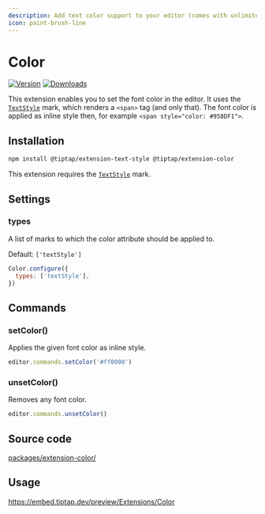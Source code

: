 ```yaml
---
description: Add text color support to your editor (comes with unlimited colors).
icon: paint-brush-line
---
```


# Color
[![Version](https://img.shields.io/npm/v/@tiptap/extension-color.svg?label=version)](https://www.npmjs.com/package/@tiptap/extension-color)
[![Downloads](https://img.shields.io/npm/dm/@tiptap/extension-color.svg)](https://npmcharts.com/compare/@tiptap/extension-color?minimal=true)

This extension enables you to set the font color in the editor. It uses the [`TextStyle`](/api/marks/text-style) mark, which renders a `<span>` tag (and only that). The font color is applied as inline style then, for example `<span style="color: #958DF1">`.

## Installation
```bash
npm install @tiptap/extension-text-style @tiptap/extension-color
```

This extension requires the [`TextStyle`](/api/marks/text-style) mark.

## Settings

### types
A list of marks to which the color attribute should be applied to.

Default: `['textStyle']`

```js
Color.configure({
  types: ['textStyle'],
})
```

## Commands

### setColor()
Applies the given font color as inline style.

```js
editor.commands.setColor('#ff0000')
```

### unsetColor()
Removes any font color.

```js
editor.commands.unsetColor()
```

## Source code
[packages/extension-color/](https://github.com/ueberdosis/tiptap/blob/main/packages/extension-color/)

## Usage
https://embed.tiptap.dev/preview/Extensions/Color

